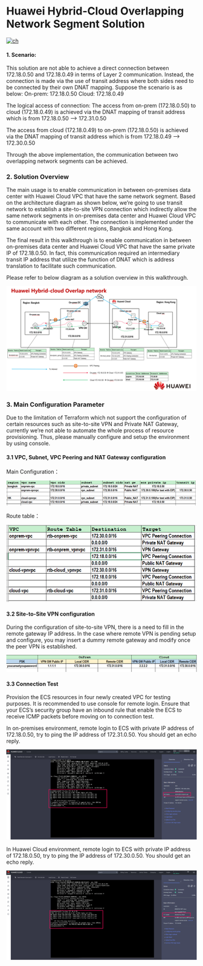 # Huawei Hybrid-Cloud Overlapping Network Segment Solution

[![ch](https://img.shields.io/badge/lang-ch-red)](https://github.com/terraform-hwcloud-apac-pso-modules/hwcloud-apac-pso-solutions/blob/master/hwcloud-solution-hybridcloud-overlap-network/readme.md)

#### 1. Scenario:

This solution are not able to achieve a direct connection between 172.18.0.50 and 172.18.0.49 in terms of Layer 2 communication. Instead, the connection is made via the use of transit address where both sides need to be connected by their own DNAT mapping. Suppose the scenario is as below:
On-prem: 172.18.0.50
Cloud: 172.18.0.49

The logical access of connection:
The access from on-prem (172.18.0.50) to cloud (172.18.0.49) is achieved via the DNAT mapping of transit address which is from 172.18.0.50 --> 172.31.0.50

The access from cloud (172.18.0.49) to on-prem (172.18.0.50) is achieved via the DNAT mapping of transit address which is from 172.18.0.49 --> 172.30.0.50

Through the above implementation, the communication between two overlapping network segments can be achieved.

### 2. Solution Overview

The main usage is to enable communication in between on-premises data center with Huawei Cloud VPC that have the same network segment. Based on the architecture diagram as shown below, we’re going to use transit network to establish a site-to-site VPN connection which indirectly allow the same network segments in on-premises data center and Huawei Cloud VPC to communicate with each other. The connection is implemented under the same account with two different regions, Bangkok and Hong Kong.

The final result in this walkthrough is to enable communication in between on-premises data center and Huawei Cloud VPC that have the same private IP of 172.18.0.50. In fact, this communication required an intermediary transit IP address that utilize the function of DNAT which is address translation to facilitate such communication.


Please refer to below diagram as a solution overview in this walkthrough.

![arch](./images/arch.png)

### 

### 3. Main Configuration Parameter

Due to the limitation of Terraform which not support the configuration of certain resources such as site-to-site VPN and Private NAT Gateway, currently we’re not able to automate the whole process of resource provisioning. Thus, please manually configure and setup the environment by using console.

#### 3.1 VPC, Subnet, VPC Peering and NAT Gateway configuration

Main Configuration：

![vpc](./images/vpc.png)

Route table：

![rtb](./images/rtb.png)

#### 3.2 Site-to-Site VPN configuration

During the configuration of site-to-site VPN, there is a need to fill in the remote gateway IP address. In the case where remote VPN is pending setup and configure, you may insert a dummy remote gateway and modify once the peer VPN is established. 

![vpn](./images/vpn.png)



#### 3.3 Connection Test

Provision the ECS resources in four newly created VPC for testing purposes. It is recommended to use console for remote login. Ensure that your ECS’s security group have an inbound rule that enable the ECS to receive ICMP packets before moving on to connection test.

In on-premises environment, remote login to ECS with private IP address of 172.18.0.50, try to ping the IP address of 172.31.0.50. You should get an echo reply. 

![onprem-test](./images/onprem-test.png)

In Huawei Cloud environment, remote login to ECS with private IP address of 172.18.0.50, try to ping the IP address of 172.30.0.50. You should get an echo reply. 

![cloud-test](./images/cloud-test.png)
